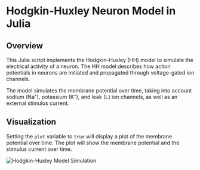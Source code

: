# Hodgkin-Huxley Neuron Model in Julia

## Overview

This Julia script implements the Hodgkin-Huxley (HH) model to simulate the electrical activity of a neuron. The HH model describes how action potentials in neurons are initiated and propagated through voltage-gated ion channels.

The model simulates the membrane potential over time, taking into account sodium (Na⁺), potassium (K⁺), and leak (L) ion channels, as well as an external stimulus current.

## Visualization

Setting the `plot` variable to `true` will display a plot of the membrane potential over time. The plot will show the membrane potential and the stimulus current over time.

![Hodgkin-Huxley Model Simulation](https://github.com/bergio13/hh_model/blob/main/images/single.png)
